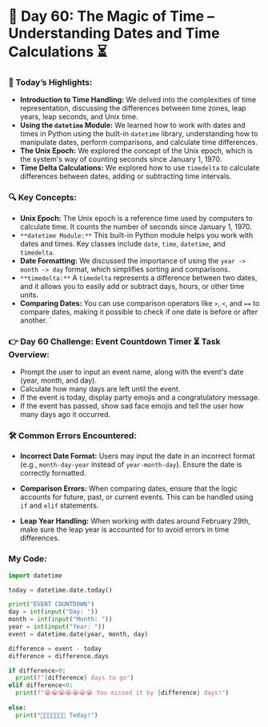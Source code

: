 # 🌟 Day 60: The Magic of Time – Understanding Dates and Time Calculations ⏳

### 🎊 Today’s Highlights:

* **Introduction to Time Handling:** We delved into the complexities of time representation, discussing the differences between time zones, leap years, leap seconds, and Unix time.
* **Using the ```datetime``` Module:** We learned how to work with dates and times in Python using the built-in ```datetime``` library, understanding how to manipulate dates, perform comparisons, and calculate time differences.
* **The Unix Epoch:** We explored the concept of the Unix epoch, which is the system's way of counting seconds since January 1, 1970.
* **Time Delta Calculations:** We explored how to use ```timedelta``` to calculate differences between dates, adding or subtracting time intervals.

### 🔍 Key Concepts:

* **Unix Epoch:** The Unix epoch is a reference time used by computers to calculate time. It counts the number of seconds since January 1, 1970.
* ```**datetime Module:**``` This built-in Python module helps you work with dates and times. Key classes include ```date```, ```time```, ```datetime```, and ```timedelta```.
* **Date Formatting:** We discussed the importance of using the ```year -> month -> day``` format, which simplifies sorting and comparisons.
* ```**timedelta:**``` A ```timedelta``` represents a difference between two dates, and it allows you to easily add or subtract days, hours, or other time units.
* **Comparing Dates:** You can use comparison operators like ```>```, ```<```, and ```==``` to compare dates, making it possible to check if one date is before or after another.
`
### 👉 Day 60 Challenge: Event Countdown Timer ⏳ Task Overview:

  * Prompt the user to input an event name, along with the event's date (year, month, and day).
  * Calculate how many days are left until the event.
  * If the event is today, display party emojis and a congratulatory message.
  * If the event has passed, show sad face emojis and tell the user how many days ago it occurred.

### 🛠️ Common Errors Encountered:

* **Incorrect Date Format:** Users may input the date in an incorrect format (e.g., ```month-day-year``` instead of ```year-month-day```). Ensure the date is correctly formatted.

* **Comparison Errors:** When comparing dates, ensure that the logic accounts for future, past, or current events. This can be handled using ```if``` and ```elif``` statements.

* **Leap Year Handling:** When working with dates around February 29th, make sure the leap year is accounted for to avoid errors in time differences.

### My Code:
```python
import datetime

today = datetime.date.today()

print("EVENT COUNTDOWN")
day = int(input("Day: "))
month = int(input("Month: "))
year = int(input("Year: "))
event = datetime.date(year, month, day)

difference = event - today
difference = difference.days

if difference>0:
  print(f"{difference} days to go")
elif difference<0:
  print(f"😭😭😭😭😭😭😭 You missed it by {difference} days!")
  
else:
  print("🥳🥳🥳🥳🥳🥳🥳 Today!")
